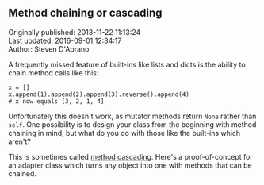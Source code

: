 ## Method chaining or cascading  
Originally published: 2013-11-22 11:13:24  
Last updated: 2016-09-01 12:34:17  
Author: Steven D'Aprano  
  
A frequently missed feature of built-ins like lists and dicts is the ability to chain method calls like this:

    x = []
    x.append(1).append(2).append(3).reverse().append(4)
    # x now equals [3, 2, 1, 4]

Unfortunately this doesn't work, as mutator methods return ``None`` rather than ``self``. One possibility is to design your class from the beginning with method chaining in mind, but what do you do with those like the built-ins which aren't?

This is sometimes called [method cascading](https://en.wikipedia.org/wiki/Method_cascading). Here's a proof-of-concept for an adapter class which turns any object into one with methods that can be chained.